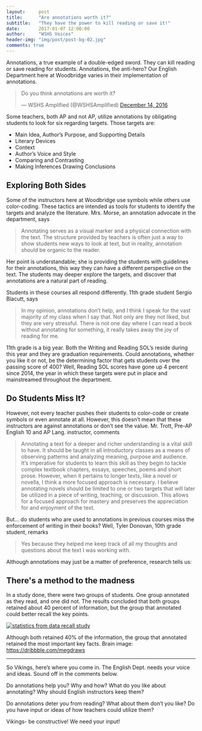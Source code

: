 ```yaml
---
layout:     post
title:      "Are annotations worth it?"
subtitle:   "They have the power to kill reading or save it!"
date:       2017-01-07 12:00:00
author:     "WSHS Voices"
header-img: "img/post/post-bg-02.jpg"
comments: true
---
```

<!-- Start -->
<p>Annotations, a true example of a double-edged sword. They can kill reading or save reading for students. Annotations, the anti-hero? Our English Department here at Woodbridge varies in their implementation of annotations.</p>

<!-- Twitter poll embed  -->
  <blockquote class="twitter-tweet" data-lang="en"><p lang="en" dir="ltr">Do you think annotations are worth it?</p>&mdash; WSHS Amplified (@WSHSAmplified) <a href="https://twitter.com/WSHSAmplified/status/809077793216745472">December 14, 2016</a></blockquote>
  <script async src="//platform.twitter.com/widgets.js" charset="utf-8"></script>

<p>Some teachers, both AP and not AP, utilize annotations by obligating students to look for six regarding targets. Those targets are:</p>

<ul>
  <li>Main Idea, Author’s Purpose, and Supporting Details</li>
  <li>Literary Devices</li>
  <li>Context</li>
  <li>Author’s Voice and Style</li>
  <li>Comparing and Contrasting</li>
  <li>Making Inferences Drawing Conclusions</li>
</ul>

<!-- Intro with quote from Mrs.Morse and explanation -->
<h2 class="section-heading">Exploring Both Sides</h2>

<p>Some of the instructors here at Woodbridge use symbols while others use color-coding. These tactics are intended as tools for students to identify the targets and analyze the literature. Mrs. Morse, an annotation advocate in the department, says</p>

<blockquote>Annotating serves as a visual marker and a physical connection with the text. The structure provided by teachers is often just a way to show students new ways to look at text, but in reality, annotation should be organic to the reader.</blockquote>

<p>Her point is understandable; she is providing the students with guidelines for their annotations, this way they can have a different perspective on the text. The students may deeper explore the targets, and discover that annotations are a natural part of reading.</p>

<!-- Student quote from 11th grader with explanation -->
<p>Students in these courses all respond differently. 11th grade student Sergio Blacutt, says</p>

<blockquote>In my opinion, annotations don’t help, and I think I speak for the vast majority of my class when I say that. Not only are they not liked, but they are very stressful. There is not one day where I can read a book without annotating for something, it really takes away the joy of reading for me.</blockquote>

<p>11th grade is a big year. Both the Writing and Reading SOL’s reside during this year and they are graduation requirements. Could annotations, whether you like it or not, be the determining factor that gets students over the passing score of 400? Well, Reading SOL scores have gone up 4 percent since 2014, the year in which these targets were put in place and mainstreamed throughout the department.</p>

<!-- Not every teacher does this. Quote from Mr.Trott with explanation -->
<h2 class="section-heading">Do Students Miss It?</h2>

<p>However, not every teacher pushes their students to color-code or create symbols or even annotate at all. However, this doesn’t mean that these instructors are against annotations or don’t see the value. Mr. Trott, Pre-AP English 10 and AP Lang. instructor, comments</p>

<blockquote>Annotating a text for a deeper and richer understanding is a vital skill to have. It should be taught in all introductory classes as a means of observing patterns and analyzing meaning, purpose and audience. It’s imperative for students to learn this skill as they begin to tackle complex textbook chapters, essays, speeches, poems and short prose. However, when it pertains to longer texts, like a novel or novella, I think a more focused approach is necessary. I believe annotating novels should be limited to one or two targets that will later be utilized in a piece of writing, teaching, or discussion. This allows for a focused approach for mastery and preserves the appreciation for and enjoyment of the text.</blockquote>

<!-- Do students miss it? Quote from 10th grader -->
<p>But… do students who are used to annotations in previous courses miss the enforcement of writing in their books? Well, Tyler Donovan, 10th grade student, remarks</p>

<blockquote>Yes because they helped me keep track of all my thoughts and questions about the text I was working with.</blockquote>

<p>Although annotations may just be a matter of preference, research tells us:</p>

<!-- Writing things down section -->
<h2 class="section-heading">There's a method to the madness</h2>

<p>In a study done, there were two groups of students. One group annotated as they read, and one did not. The results concluded that both groups retained about 40 percent of information, but the group that annotated could better recall the key points.</p>

<a href="#">
    <img src="{{ site.baseurl }}/img/post/post-img-02.PNG" alt="statistics from data recall study">
</a>

<span class="caption text-muted">Although both retained 40% of the information, the group that annotated retained the most important key facts. Brain image: https://dribbble.com/megdraws</span>

<hr>

<p>So Vikings, here’s where you come in. The English Dept. needs your voice and ideas. Sound off in the comments below.</p>

<p>Do annotations help you? Why and how? What do you like about annotating? Why should English instructors keep them?</p>

<p>Do annotations deter you from reading? What about them don’t you like? Do you have input or ideas of how teachers could utilize them?</p>

<p>Vikings- be constructive! We need your input!</p>
